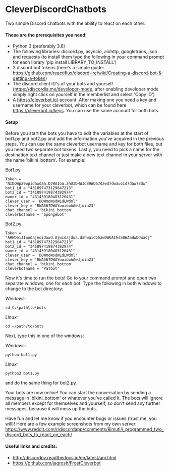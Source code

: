 # CleverDiscordChatbots
Two simple Discord chatbots with the ability to react on each other.

#### These are the prerequisites you need:
- Python 3 (preferably 3.6)
- The following libraries: discord.py, asyncio, aiohttp, googletrans, json and requests (to install them type the following in your command prompt for each library 'pip install LIBRARY_TO_INSTALL')
- 2 discord bot tokens (here's a simple guide: https://github.com/reactiflux/discord-irc/wiki/Creating-a-discord-bot-&-getting-a-token)
- The discord client ID's of your bots and yourself (https://discordia.me/developer-mode, after enabling developer mode simply right click on yourself in the memberlist and select 'Copy ID')
- A https://cleverbot.io/ account. After making one you need a key and username for your cleverbot, which can be found here https://cleverbot.io/keys. You can use the same account for both bots.

#### Setup
Before you start the bots you have to edit the variables at the start of bot1.py and bot2.py and add the information you've acquired in the previous steps. You can use the same cleverbot username and key for both files, but you need two separate bot tokens. Lastly, you need to pick a name for the destination text channel or just make a new text channel in your server with the name 'bikini_bottom'.
For example:

Bot1.py
```
Token = "NIDOWpa9wpidawdaa.DJWAIoa.ahUIDHWId89WDa7dawd7dwauoid7daw78dw"
bot1_id = "431897473129847213"
bot2_id = "341897419874382974"
owner_id = "431439180483120431"
clever_user = 'DOWmoWodWLdLWdml'
clever_key = 'RWA567DWAYuoidwAAwdjoia23'
chat_channel = 'bikini_bottom'
cleverbotname = 'Spongebot'
```

Bot2.py
```
Token = "AHWDoiJIwodajnoidawd.Ajwidajdwa.dahwuidbhawDWUAIhda8WAadwDdwadj"
bot1_id = "431897473129847213"
bot2_id = "341897419874382974"
owner_id = "431439180483120431"
clever_user = 'DOWmoWodWLdLWdml'
clever_key = 'RWA567DWAYuoidwAAwdjoia23'
chat_channel = 'bikini_bottom'
cleverbotname = 'Patbot'
```

Now it's time to run the bots! Go to your command prompt and open two separate windows; one for each bot. Type the following in both windows to change to the bot directory:

_Windows:_
```
cd C:\path\to\bots
```
_Linux:_
```
cd ~/path/to/bots
```

Next, type this in one of the windows:

_Windows:_
```
python bot1.py
```
_Linux:_
```
python3 bot1.py
```
and do the same thing for bot2.py.

Your bots are now online! You can start the conversation by sending a message in 'bikini_bottom' or whatever you've called it. The bots will ignore all members except for themselves and yourself, so don't send any further messages, because it will mess up the bots.

Have fun and let me know if you encounter bugs or issues (trust me, you will)! Here are a few example screenshots from my own server: https://www.reddit.com/r/discordapp/comments/8imutl/i_programmed_two_discord_bots_to_react_on_each/

#### Useful links and credits:
- http://discordpy.readthedocs.io/en/latest/api.html
- https://github.com/jagrosh/FrostCleverbot